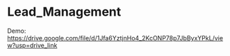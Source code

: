 # Lead_Management

Demo: https://drive.google.com/file/d/1Jfa6YztjnHo4_2KcONP78p7JbByxYPkL/view?usp=drive_link
